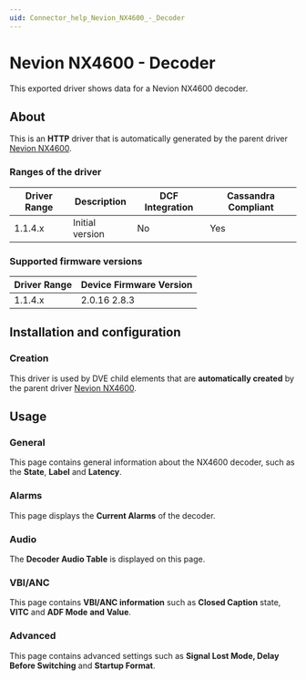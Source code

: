 ```yaml
---
uid: Connector_help_Nevion_NX4600_-_Decoder
---
```


# Nevion NX4600 - Decoder

This exported driver shows data for a Nevion NX4600 decoder.

## About

This is an **HTTP** driver that is automatically generated by the parent driver [Nevion NX4600](xref:Connector_help_Nevion_NX4600).

### Ranges of the driver

| **Driver Range** | **Description** | **DCF Integration** | **Cassandra Compliant** |
|------------------|-----------------|---------------------|-------------------------|
| 1.1.4.x          | Initial version | No                  | Yes                     |

### Supported firmware versions

| **Driver Range** | **Device Firmware Version** |
|------------------|-----------------------------|
| 1.1.4.x          | 2.0.16 2.8.3                |

## Installation and configuration

### Creation

This driver is used by DVE child elements that are **automatically created** by the parent driver [Nevion NX4600](xref:Connector_help_Nevion_NX4600).

## Usage

### General

This page contains general information about the NX4600 decoder, such as the **State**, **Label** and **Latency**.

### Alarms

This page displays the **Current Alarms** of the decoder.

### Audio

The **Decoder Audio Table** is displayed on this page.

### VBI/ANC

This page contains **VBI/ANC information** such as **Closed Caption** state, **VITC** and **ADF Mode** **and** **Value**.

### Advanced

This page contains advanced settings such as **Signal Lost Mode, Delay Before Switching** and **Startup Format**.
